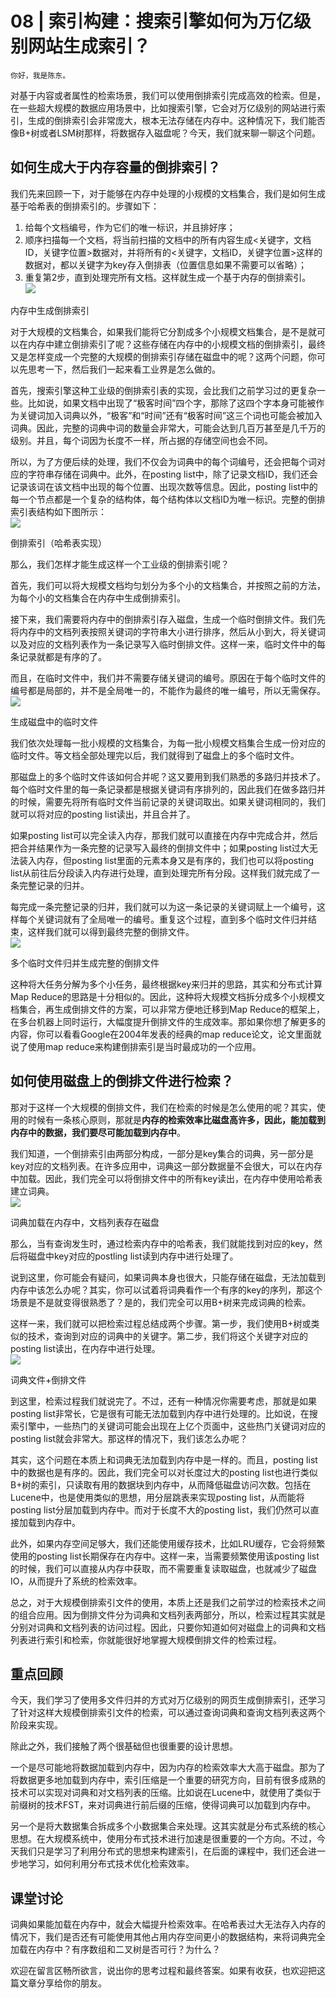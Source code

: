 # 08 | 索引构建：搜索引擎如何为万亿级别网站生成索引？

    你好，我是陈东。

对基于内容或者属性的检索场景，我们可以使用倒排索引完成高效的检索。但是，在一些超大规模的数据应用场景中，比如搜索引擎，它会对万亿级别的网站进行索引，生成的倒排索引会非常庞大，根本无法存储在内存中。这种情况下，我们能否像B+树或者LSM树那样，将数据存入磁盘呢？今天，我们就来聊一聊这个问题。

## 如何生成大于内存容量的倒排索引？

我们先来回顾一下，对于能够在内存中处理的小规模的文档集合，我们是如何生成基于哈希表的倒排索引的。步骤如下：

1.  给每个文档编号，作为它们的唯一标识，并且排好序；
2.  顺序扫描每一个文档，将当前扫描的文档中的所有内容生成<关键字，文档ID，关键字位置>数据对，并将所有的<关键字，文档ID，关键字位置>这样的数据对，都以关键字为key存入倒排表（位置信息如果不需要可以省略）；
3.  重复第2步，直到处理完所有文档。这样就生成一个基于内存的倒排索引。  
    ![](https://static001.geekbang.org/resource/image/2c/0d/2ccc78df6ebbd4d716318d5113fa090d.jpg)

内存中生成倒排索引

对于大规模的文档集合，如果我们能将它分割成多个小规模文档集合，是不是就可以在内存中建立倒排索引了呢？这些存储在内存中的小规模文档的倒排索引，最终又是怎样变成一个完整的大规模的倒排索引存储在磁盘中的呢？这两个问题，你可以先思考一下，然后我们一起来看工业界是怎么做的。

首先，搜索引擎这种工业级的倒排索引表的实现，会比我们之前学习过的更复杂一些。比如说，如果文档中出现了“极客时间”四个字，那除了这四个字本身可能被作为关键词加入词典以外，“极客”和“时间”还有“极客时间”这三个词也可能会被加入词典。因此，完整的词典中词的数量会非常大，可能会达到几百万甚至是几千万的级别。并且，每个词因为长度不一样，所占据的存储空间也会不同。

所以，为了方便后续的处理，我们不仅会为词典中的每个词编号，还会把每个词对应的字符串存储在词典中。此外，在posting list中，除了记录文档ID，我们还会记录该词在该文档中出现的每个位置、出现次数等信息。因此，posting list中的每一个节点都是一个复杂的结构体，每个结构体以文档ID为唯一标识。完整的倒排索引表结构如下图所示：  
![](https://static001.geekbang.org/resource/image/c6/6e/c6039f816ba83e0845a87129b128106e.jpg)

倒排索引（哈希表实现）

那么，我们怎样才能生成这样一个工业级的倒排索引呢？

首先，我们可以将大规模文档均匀划分为多个小的文档集合，并按照之前的方法，为每个小的文档集合在内存中生成倒排索引。

接下来，我们需要将内存中的倒排索引存入磁盘，生成一个临时倒排文件。我们先将内存中的文档列表按照关键词的字符串大小进行排序，然后从小到大，将关键词以及对应的文档列表作为一条记录写入临时倒排文件。这样一来，临时文件中的每条记录就都是有序的了。

而且，在临时文件中，我们并不需要存储关键词的编号。原因在于每个临时文件的编号都是局部的，并不是全局唯一的，不能作为最终的唯一编号，所以无需保存。  
![](https://static001.geekbang.org/resource/image/83/06/833a6a1aa057ff3c91bf24a14deb1d06.jpg)

生成磁盘中的临时文件

我们依次处理每一批小规模的文档集合，为每一批小规模文档集合生成一份对应的临时文件。等文档全部处理完以后，我们就得到了磁盘上的多个临时文件。

那磁盘上的多个临时文件该如何合并呢？这又要用到我们熟悉的多路归并技术了。每个临时文件里的每一条记录都是根据关键词有序排列的，因此我们在做多路归并的时候，需要先将所有临时文件当前记录的关键词取出。如果关键词相同的，我们就可以将对应的posting list读出，并且合并了。

如果posting list可以完全读入内存，那我们就可以直接在内存中完成合并，然后把合并结果作为一条完整的记录写入最终的倒排文件中；如果posting list过大无法装入内存，但posting list里面的元素本身又是有序的，我们也可以将posting list从前往后分段读入内存进行处理，直到处理完所有分段。这样我们就完成了一条完整记录的归并。

每完成一条完整记录的归并，我们就可以为这一条记录的关键词赋上一个编号，这样每个关键词就有了全局唯一的编号。重复这个过程，直到多个临时文件归并结束，这样我们就可以得到最终完整的倒排文件。  
![](https://static001.geekbang.org/resource/image/00/f1/00f9769908311fc598a3abc49fb71bf1.jpg)

多个临时文件归并生成完整的倒排文件

这种将大任务分解为多个小任务，最终根据key来归并的思路，其实和分布式计算Map Reduce的思路是十分相似的。因此，这种将大规模文档拆分成多个小规模文档集合，再生成倒排文件的方案，可以非常方便地迁移到Map Reduce的框架上，在多台机器上同时运行，大幅度提升倒排文件的生成效率。那如果你想了解更多的内容，你可以看看Google在2004年发表的经典的map reduce论文，论文里面就说了使用map reduce来构建倒排索引是当时最成功的一个应用。

## 如何使用磁盘上的倒排文件进行检索？

那对于这样一个大规模的倒排文件，我们在检索的时候是怎么使用的呢？其实，使用的时候有一条核心原则，那就是**内存的检索效率比磁盘高许多，因此，能加载到内存中的数据，我们要尽可能加载到内存中**。

我们知道，一个倒排索引由两部分构成，一部分是key集合的词典，另一部分是key对应的文档列表。在许多应用中，词典这一部分数据量不会很大，可以在内存中加载。因此，我们完全可以将倒排文件中的所有key读出，在内存中使用哈希表建立词典。  
![](https://static001.geekbang.org/resource/image/94/75/94c7d76248febf1dda83b03b20493d75.jpg)

词典加载在内存中，文档列表存在磁盘

那么，当有查询发生时，通过检索内存中的哈希表，我们就能找到对应的key，然后将磁盘中key对应的postling list读到内存中进行处理了。

说到这里，你可能会有疑问，如果词典本身也很大，只能存储在磁盘，无法加载到内存中该怎么办呢？其实，你可以试着将词典看作一个有序的key的序列，那这个场景是不是就变得很熟悉了？是的，我们完全可以用B+树来完成词典的检索。

这样一来，我们就可以把检索过程总结成两个步骤。第一步，我们使用B+树或类似的技术，查询到对应的词典中的关键字。第二步，我们将这个关键字对应的posting list读出，在内存中进行处理。  
![](https://static001.geekbang.org/resource/image/b3/ad/b38d7575d90ac7b56e1c3c828bd5cfad.jpg)

词典文件+倒排文件

到这里，检索过程我们就说完了。不过，还有一种情况你需要考虑，那就是如果posting list非常长，它是很有可能无法加载到内存中进行处理的。比如说，在搜索引擎中，一些热门的关键词可能会出现在上亿个页面中，这些热门关键词对应的posting list就会非常大。那这样的情况下，我们该怎么办呢？

其实，这个问题在本质上和词典无法加载到内存中是一样的。而且，posting list中的数据也是有序的。因此，我们完全可以对长度过大的posting list也进行类似B+树的索引，只读取有用的数据块到内存中，从而降低磁盘访问次数。包括在Lucene中，也是使用类似的思想，用分层跳表来实现posting list，从而能将posting list分层加载到内存中。而对于长度不大的posting list，我们仍然可以直接加载到内存中。

此外，如果内存空间足够大，我们还能使用缓存技术，比如LRU缓存，它会将频繁使用的posting list长期保存在内存中。这样一来，当需要频繁使用该posting list的时候，我们可以直接从内存中获取，而不需要重复读取磁盘，也就减少了磁盘IO，从而提升了系统的检索效率。

总之，对于大规模倒排索引文件的使用，本质上还是我们之前学过的检索技术之间的组合应用。因为倒排文件分为词典和文档列表两部分，所以，检索过程其实就是分别对词典和文档列表的访问过程。因此，只要你知道如何对磁盘上的词典和文档列表进行索引和检索，你就能很好地掌握大规模倒排文件的检索过程。

## 重点回顾

今天，我们学习了使用多文件归并的方式对万亿级别的网页生成倒排索引，还学习了针对这样大规模倒排索引文件的检索，可以通过查询词典和查询文档列表这两个阶段来实现。

除此之外，我们接触了两个很基础但也很重要的设计思想。

一个是尽可能地将数据加载到内存中，因为内存的检索效率大大高于磁盘。那为了将数据更多地加载到内存中，索引压缩是一个重要的研究方向，目前有很多成熟的技术可以实现对词典和对文档列表的压缩。比如说在Lucene中，就使用了类似于前缀树的技术FST，来对词典进行前后缀的压缩，使得词典可以加载到内存中。

另一个是将大数据集合拆成多个小数据集合来处理。这其实就是分布式系统的核心思想。在大规模系统中，使用分布式技术进行加速是很重要的一个方向。不过，今天我们只是学习了利用分布式的思想来构建索引，在后面的课程中，我们还会进一步地学习，如何利用分布式技术优化检索效率。

## 课堂讨论

词典如果能加载在内存中，就会大幅提升检索效率。在哈希表过大无法存入内存的情况下，我们是否还有可能使用其他占用内存空间更小的数据结构，来将词典完全加载在内存中？有序数组和二叉树是否可行？为什么？

欢迎在留言区畅所欲言，说出你的思考过程和最终答案。如果有收获，也欢迎把这篇文章分享给你的朋友。
    